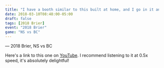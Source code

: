 ```yaml
---
title: "I have a booth similar to this built at home, and I go in it and I sit in it, and I have my two people over here I pretend are there, and I talk to them"
date: 2018-03-10T08:48:00-05:00
draft: false
tags: [2018 Brier]
event: "2018 Brier"
game: "NS vs BC"
---
```

— 2018 Brier, NS vs BC
<!--more--> 
Here's a link to this one on [YouTube](https://youtu.be/PIt5E0tWjt4?t=56m). I recommend listening to it at 0.5x speed, it's absolutely delightful!